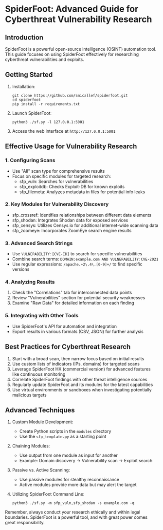 # SpiderFoot: Advanced Guide for Cyberthreat Vulnerability Research

## Introduction
SpiderFoot is a powerful open-source intelligence (OSINT) automation tool. This guide focuses on using SpiderFoot effectively for researching cyberthreat vulnerabilities and exploits.

## Getting Started

1. Installation:
   ```
   git clone https://github.com/smicallef/spiderfoot.git
   cd spiderfoot
   pip install -r requirements.txt
   ```

2. Launch SpiderFoot:
   ```
   python3 ./sf.py -l 127.0.0.1:5001
   ```

3. Access the web interface at `http://127.0.0.1:5001`

## Effective Usage for Vulnerability Research

### 1. Configuring Scans

- Use "All" scan type for comprehensive results
- Focus on specific modules for targeted research:
  - sfp_vuln: Searches for vulnerabilities
  - sfp_exploitdb: Checks Exploit-DB for known exploits
  - sfp_filemeta: Analyzes metadata in files for potential info leaks

### 2. Key Modules for Vulnerability Discovery

- sfp_crossref: Identifies relationships between different data elements
- sfp_shodan: Integrates Shodan data for exposed services
- sfp_censys: Utilizes Censys.io for additional internet-wide scanning data
- sfp_zoomeye: Incorporates ZoomEye search engine results

### 3. Advanced Search Strings

- Use `VULNERABILITY:[CVE-ID]` to search for specific vulnerabilities
- Combine search terms: `DOMAIN:example.com AND VULNERABILITY:CVE-2021`
- Use regular expressions: `/apache.+2\.4\.[0-9]+/` to find specific versions

### 4. Analyzing Results

1. Check the "Correlations" tab for interconnected data points
2. Review "Vulnerabilities" section for potential security weaknesses
3. Examine "Raw Data" for detailed information on each finding

### 5. Integrating with Other Tools

- Use SpiderFoot's API for automation and integration
- Export results in various formats (CSV, JSON) for further analysis

## Best Practices for Cyberthreat Research

1. Start with a broad scan, then narrow focus based on initial results
2. Use custom lists of indicators (IPs, domains) for targeted scans
3. Leverage SpiderFoot HX (commercial version) for advanced features like continuous monitoring
4. Correlate SpiderFoot findings with other threat intelligence sources
5. Regularly update SpiderFoot and its modules for the latest capabilities
6. Use virtual environments or sandboxes when investigating potentially malicious targets

## Advanced Techniques

1. Custom Module Development:
   - Create Python scripts in the `modules` directory
   - Use the `sfp_template.py` as a starting point

2. Chaining Modules:
   - Use output from one module as input for another
   - Example: Domain discovery → Vulnerability scan → Exploit search

3. Passive vs. Active Scanning:
   - Use passive modules for stealthy reconnaissance
   - Active modules provide more data but may alert the target

4. Utilizing SpiderFoot Command Line:
   ```
   python3 ./sf.py -m sfp_vuln,sfp_shodan -s example.com -q
   ```

Remember, always conduct your research ethically and within legal boundaries. SpiderFoot is a powerful tool, and with great power comes great responsibility.
